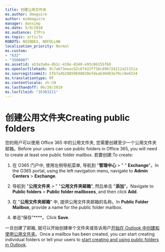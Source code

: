 ```yaml
---
title: 创建公用文件夹
ms.author: dmaguire
author: msdmaguire
manager: dansimp
ms.date: 5/9/2018
ms.audience: ITPro
ms.topic: article
ROBOTS: NOINDEX, NOFOLLOW
localization_priority: Normal
ms.custom:
- "632"
- "3500007"
ms.assetid: a53e3a0a-db1c-410e-8340-e93c06155f60
ms.openlocfilehash: 9c7a673eeacb2c67422ff58cd96724212a21151a
ms.sourcegitcommit: 5fb7a4b28859690020efdea630d03e70cc0e6334
ms.translationtype: MT
ms.contentlocale: zh-CN
ms.lasthandoff: 06/28/2019
ms.locfileid: "35363211"
---
```

# <a name="creating-public-folders"></a><span data-ttu-id="8d577-102">创建公用文件夹</span><span class="sxs-lookup"><span data-stu-id="8d577-102">Creating public folders</span></span>

<span data-ttu-id="8d577-103">您的用户可以使用 Office 365 中的公用文件夹, 您需要创建至少一个公用文件夹邮箱。</span><span class="sxs-lookup"><span data-stu-id="8d577-103">Before your users can use public folders in Office 365, you will need to create at least one public folder mailbox.</span></span> <span data-ttu-id="8d577-104">若要创建:</span><span class="sxs-lookup"><span data-stu-id="8d577-104">To create:</span></span>
  
1. <span data-ttu-id="8d577-105">在 O365 门户中, 使用左侧导航菜单, 导航到 "**管理中心** \> " " **Exchange**"。</span><span class="sxs-lookup"><span data-stu-id="8d577-105">In the O365 portal, using the left navigation menu, navigate to **Admin Centers** \> **Exchange**.</span></span>

2. <span data-ttu-id="8d577-106">导航到 "**公用文件夹** \> " "**公用文件夹邮箱**", 然后单击 "**添加**"。</span><span class="sxs-lookup"><span data-stu-id="8d577-106">Navigate to **Public folders** \> **Public folder mailboxes**, and then click **Add**.</span></span>

3. <span data-ttu-id="8d577-107">在 "**公用文件夹邮箱**" 中, 提供公用文件夹邮箱的名称。</span><span class="sxs-lookup"><span data-stu-id="8d577-107">In **Public Folder Mailbox**, provide a name for the public folder mailbox.</span></span>

4. <span data-ttu-id="8d577-108">单击“保存”\*\*\*\*。</span><span class="sxs-lookup"><span data-stu-id="8d577-108">Click **Save**.</span></span>

<span data-ttu-id="8d577-109">一旦创建了邮箱, 就可以开始创建单个文件夹或告诉用户[开始在 Outlook 中创建和使用公用文件夹](https://support.office.com/article/Create-and-share-a-public-folder-in-Outlook-a2835011-d524-4a5c-a207-05c159bb2a97)。</span><span class="sxs-lookup"><span data-stu-id="8d577-109">Once a mailbox has been created, you can start creating individual folders or tell your users to [start creating and using public folders in Outlook](https://support.office.com/article/Create-and-share-a-public-folder-in-Outlook-a2835011-d524-4a5c-a207-05c159bb2a97).</span></span>
  
